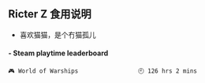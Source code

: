 ## Ricter Z 食用说明
- 喜欢猫猫，是个冇猫孤儿

<!-- steam-box start -->
#### - Steam playtime leaderboard
```text
🎮 World of Warships                 🕘 126 hrs 2 mins
```
<!-- Powered by https://github.com/YouEclipse/steam-box . -->
<!-- steam-box end -->
